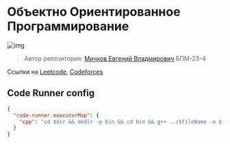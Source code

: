 # Объектно Ориентированное Программирование

![img](https://img.shields.io/badge/решено_задач-9-blue)

> Автор репозитория: [Мичков Евгений Владмирович](https://links.michkoff.com) БПМ-23-4

Ссылки на [Leetcode](https://leetcode.com/ParzivalEugene/), [Codeforces](https://codeforces.com/profile/ParzivalEugene)

## Code Runner config

```json
{
  "code-runner.executorMap": {
    "cpp": "cd $dir && mkdir -p bin && cd bin && g++ ../$fileName -o $fileNameWithoutExt && ./$fileNameWithoutExt",
  }
}
```
